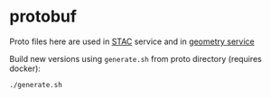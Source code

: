 # protobuf

Proto files here are used in [STAC](https://github.com/nearspacelabs/stac-python-client) service and in [geometry service](https://github.com/geo-grpc/geometry-chain)

Build new versions using `generate.sh` from proto directory (requires docker):
```bash
./generate.sh
```
